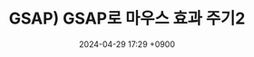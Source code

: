 ---
layout: post
title: GSAP) GSAP로 마우스 효과 주기2
date: 2024-04-29 17:29 +0900
description: github에 대한 여러가지 설명들
image: ../assets/img/blog_img18.jpg
category: 코딩
tags: git github
published: true
sitemap: true
---